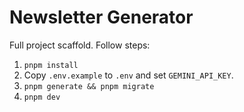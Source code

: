 
# Newsletter Generator

Full project scaffold. Follow steps:
1. `pnpm install`
2. Copy `.env.example` to `.env` and set `GEMINI_API_KEY`.
3. `pnpm generate && pnpm migrate`
4. `pnpm dev`
